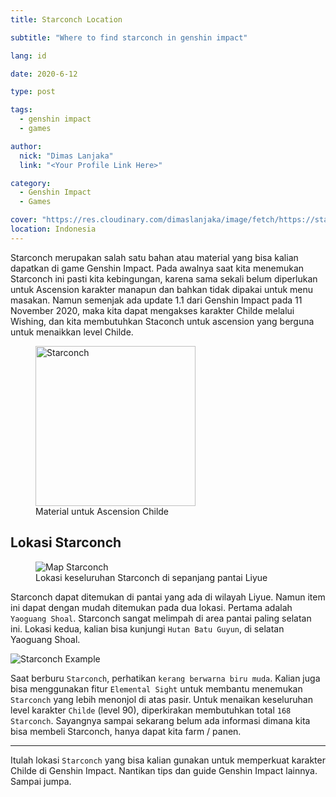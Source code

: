```yaml
---
title: Starconch Location

subtitle: "Where to find starconch in genshin impact"

lang: id

date: 2020-6-12

type: post

tags:
  - genshin impact
  - games

author:
  nick: "Dimas Lanjaka"
  link: "<Your Profile Link Here>"

category:
  - Genshin Impact
  - Games

cover: "https://res.cloudinary.com/dimaslanjaka/image/fetch/https://static.wikia.nocookie.net/gensin-impact/images/4/46/Item_Starconch.png/revision/latest"
location: Indonesia
---
```


Starconch merupakan salah satu bahan atau material yang bisa kalian dapatkan di game Genshin Impact. Pada awalnya saat kita menemukan Starconch ini pasti kita kebingungan, karena sama sekali belum diperlukan untuk Ascension karakter manapun dan bahkan tidak dipakai untuk menu masakan. Namun semenjak ada update 1.1 dari Genshin Impact pada 11 November 2020, maka kita dapat mengakses karakter Childe melalui Wishing, dan kita membutuhkan Staconch untuk ascension yang berguna untuk menaikkan level Childe.

<!--suppress HtmlUnknownTarget -->
<div class="text-center">
  <figure>
  <img src="https://res.cloudinary.com/dimaslanjaka/image/fetch/https://gamefever.co.id/wp-content/uploads/2020/11/Item_Starconch.png" alt="Starconch" style="height:256" width="256" height="256">
  <figcaption>Material untuk Ascension Childe</figcaption>
</figure>
</div>

## Lokasi Starconch

<figure>
  <img src="https://res.cloudinary.com/dimaslanjaka/image/fetch/https://gamefever.co.id/wp-content/uploads/2020/11/Genshin-Impact-Starconch-location-1024x753.jpg" alt="Map Starconch">
  <figcaption>Lokasi keseluruhan Starconch di sepanjang pantai Liyue</figcaption>
</figure>

Starconch dapat ditemukan di pantai yang ada di wilayah Liyue. Namun item ini dapat dengan mudah ditemukan pada dua lokasi. Pertama adalah `Yaoguang Shoal`. Starconch sangat melimpah di area pantai paling selatan ini. Lokasi kedua, kalian bisa kunjungi `Hutan Batu Guyun`, di selatan Yaoguang Shoal.

![Starconch Example](https://res.cloudinary.com/dimaslanjaka/image/fetch/https://gamefever.co.id/wp-content/uploads/2020/11/GFID_GenshinImpactStarconch-1-1024x576.jpg)

Saat berburu `Starconch`, perhatikan `kerang berwarna biru muda`. Kalian juga bisa menggunakan fitur `Elemental Sight` untuk membantu menemukan `Starconch` yang lebih menonjol di atas pasir. Untuk menaikan keseluruhan level karakter `Childe` (level 90), diperkirakan membutuhkan total `168 Starconch`. Sayangnya sampai sekarang belum ada informasi dimana kita bisa membeli Starconch, hanya dapat kita farm / panen.

---

Itulah lokasi `Starconch` yang bisa kalian gunakan untuk memperkuat karakter Childe di Genshin Impact. Nantikan tips dan guide Genshin Impact lainnya. Sampai jumpa.
